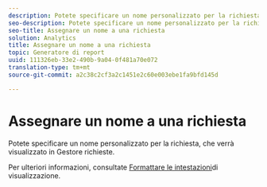 ```yaml
---
description: Potete specificare un nome personalizzato per la richiesta, che verrà visualizzato in Gestore richieste.
seo-description: Potete specificare un nome personalizzato per la richiesta, che verrà visualizzato in Gestore richieste.
seo-title: Assegnare un nome a una richiesta
solution: Analytics
title: Assegnare un nome a una richiesta
topic: Generatore di report
uuid: 111326eb-33e2-490b-9a04-0f481a70e072
translation-type: tm+mt
source-git-commit: a2c38c2cf3a2c1451e2c60e003ebe1fa9bfd145d

---
```



# Assegnare un nome a una richiesta

Potete specificare un nome personalizzato per la richiesta, che verrà visualizzato in Gestore richieste.

Per ulteriori informazioni, consultate [Formattare le intestazioni](../../../analyze/report-builder/layout/t-format-display-headers.md#task_45C7C4938C2C47FCB02634A1248AA831)di visualizzazione.
